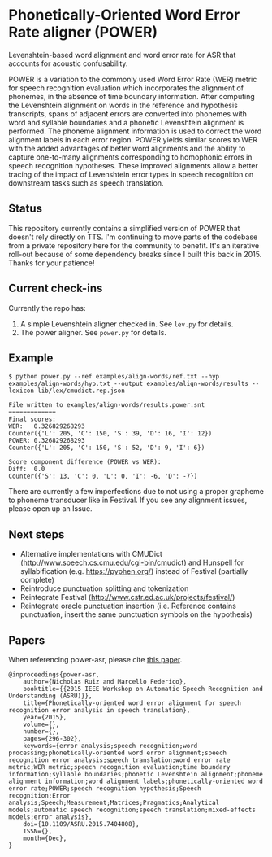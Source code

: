 # Phonetically-Oriented Word Error Rate aligner (POWER)

Levenshtein-based word alignment and word error rate for ASR that accounts for acoustic confusability.

POWER is a variation to the commonly used Word Error Rate (WER) metric for speech recognition evaluation which incorporates the alignment of phonemes, in the absence of time boundary information. After computing the Levenshtein alignment on words in the reference and hypothesis transcripts, spans of adjacent errors are converted into phonemes with word and syllable boundaries and a phonetic Levenshtein alignment is performed. The phoneme alignment information is used to correct the word alignment labels in each error region. POWER yields similar scores to WER with the added advantages of better word alignments and the ability to capture one-to-many alignments corresponding to homophonic errors in speech recognition hypotheses. These improved alignments allow a better tracing of the impact of Levenshtein error types in speech recognition on downstream tasks such as speech translation.

## Status
This repository currently contains a simplified version of POWER that doesn't rely directly on TTS. I'm continuing to move parts of the codebase from a private repository here for the community to benefit. It's an iterative roll-out because of some dependency breaks since I built this back in 2015. Thanks for your patience!

## Current check-ins
Currently the repo has:
1. A simple Levenshtein aligner checked in. See `lev.py` for details.
2. The power aligner. See `power.py` for details.

## Example
```
$ python power.py --ref examples/align-words/ref.txt --hyp examples/align-words/hyp.txt --output examples/align-words/results --lexicon lib/lex/cmudict.rep.json

File written to examples/align-words/results.power.snt
=============
Final scores:
WER:   0.326829268293
Counter({'L': 205, 'C': 150, 'S': 39, 'D': 16, 'I': 12})
POWER: 0.326829268293
Counter({'L': 205, 'C': 150, 'S': 52, 'D': 9, 'I': 6})

Score component difference (POWER vs WER):
Diff:  0.0
Counter({'S': 13, 'C': 0, 'L': 0, 'I': -6, 'D': -7})
```
There are currently a few imperfections due to not using a proper grapheme to phoneme transducer like in Festival. If you see any alignment issues, please open up an Issue.

## Next steps
* Alternative implementations with CMUDict (http://www.speech.cs.cmu.edu/cgi-bin/cmudict) and Hunspell for syllabification (e.g. https://pyphen.org/) instead of Festival (partially complete)
* Reintroduce punctuation splitting and tokenization
* Reintegrate Festival (http://www.cstr.ed.ac.uk/projects/festival/)
* Reintegrate oracle punctuation insertion (i.e. Reference contains punctuation, insert the same punctuation symbols on the hypothesis)

## Papers

When referencing power-asr, please cite [this paper](https://ieeexplore.ieee.org/document/7404808).

```
@inproceedings{power-asr, 
    author={Nicholas Ruiz and Marcello Federico}, 
    booktitle={{2015 IEEE Workshop on Automatic Speech Recognition and Understanding (ASRU)}}, 
    title={Phonetically-oriented word error alignment for speech recognition error analysis in speech translation}, 
    year={2015}, 
    volume={}, 
    number={}, 
    pages={296-302}, 
    keywords={error analysis;speech recognition;word processing;phonetically-oriented word error alignment;speech recognition error analysis;speech translation;word error rate metric;WER metric;speech recognition evaluation;time boundary information;syllable boundaries;phonetic Levenshtein alignment;phoneme alignment information;word alignment labels;phonetically-oriented word error rate;POWER;speech recognition hypothesis;Speech recognition;Error analysis;Speech;Measurement;Matrices;Pragmatics;Analytical models;automatic speech recognition;speech translation;mixed-effects models;error analysis}, 
    doi={10.1109/ASRU.2015.7404808}, 
    ISSN={}, 
    month={Dec},
}
```

